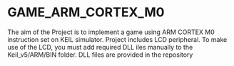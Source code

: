 # GAME_ARM_CORTEX_M0
The aim of the Project is to implement a game using ARM CORTEX M0 instruction set on KEIL simulator. Project includes LCD peripheral. To make use of the LCD, you must add required DLL iles manually to the Keil_v5/ARM/BIN folder. DLL files are provided in the repository
